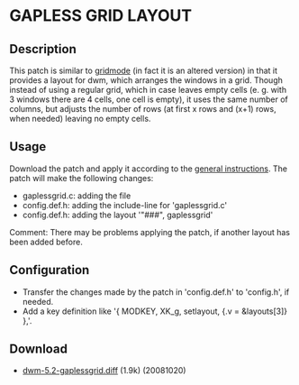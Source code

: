 # GAPLESS GRID LAYOUT #

## Description ##

This patch is similar to [gridmode][1] (in fact it is an altered version) in that it provides a layout for dwm, which arranges the windows in a grid. Though instead of using a regular grid, which in case leaves empty cells (e. g. with 3 windows there are 4 cells, one cell is empty), it uses the same number of columns, but adjusts the number of rows (at first x rows and (x+1) rows, when needed) leaving no empty cells.


## Usage ##

Download the patch and apply it according to the [general instructions](.). The patch will make the following changes:

 - gaplessgrid.c: adding the file
 - config.def.h: adding the include-line for 'gaplessgrid.c'
 - config.def.h: adding the layout '"###", gaplessgrid'

Comment: There may be problems applying the patch, if another layout has been added before.


## Configuration ##

 * Transfer the changes made by the patch in 'config.def.h' to 'config.h', if needed.
 * Add a key definition like '{ MODKEY, XK_g, setlayout, {.v = &layouts[3]} },'.


## Download ##

 * [dwm-5.2-gaplessgrid.diff][2] (1.9k) (20081020)


[1]: /dwm/patches/gridmode.html
[2]: http://suckless.org/dwm/patches/dwm-5.2-gaplessgrid.diff

